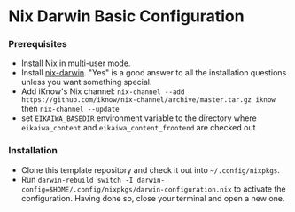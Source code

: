 # Nix Darwin Basic Configuration

### Prerequisites
* Install [Nix][nix] in multi-user mode.
* Install [nix-darwin][]. "Yes" is a good answer to all the installation questions unless you want something special.
* Add iKnow's Nix channel: `nix-channel --add https://github.com/iknow/nix-channel/archive/master.tar.gz iknow` then `nix-channel --update`
* set `EIKAIWA_BASEDIR` environment variable to the directory where `eikaiwa_content` and `eikaiwa_content_frontend` are checked out

[nix]: https://nixos.org/nix/manual/#sect-multi-user-installation
[nix-darwin]: https://github.com/LnL7/nix-darwin#install

### Installation

* Clone this template repository and check it out into `~/.config/nixpkgs`.
* Run `darwin-rebuild switch -I darwin-config=$HOME/.config/nixpkgs/darwin-configuration.nix` to activate the configuration. Having done so, close your terminal and open a new one.

